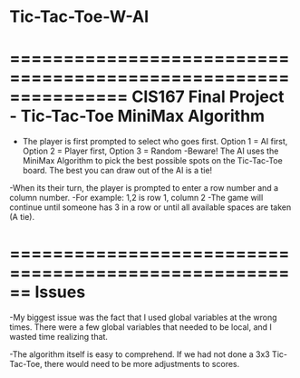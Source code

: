 # Tic-Tac-Toe-W-AI
===============================================================
CIS167 Final Project - Tic-Tac-Toe MiniMax Algorithm
===============================================================
- The player is first prompted to select who goes first.
  Option 1 = AI first, Option 2 = Player first, Option 3 = Random
-Beware! The AI uses the MiniMax Algorithm to pick the best possible spots
on the Tic-Tac-Toe board. The best you can draw out of the AI is a tie!

-When its their turn, the player is prompted to enter a row number
 and a column number.
-For example: 1,2 is row 1, column 2
-The game will continue until someone has 3 in a row or until all 
 available spaces are taken (A tie).

======================================================
Issues
======================================================
-My biggest issue was the fact that I used global variables
 at the wrong times. There were a few global variables that 
 needed to be local, and I wasted time realizing that.

-The algorithm itself is easy to comprehend. If we had not done
 a 3x3 Tic-Tac-Toe, there would need to be more adjustments to scores.
